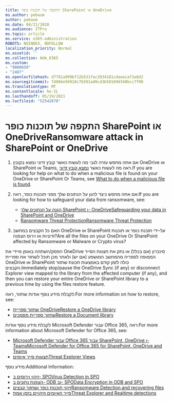 ```yaml
---
title: התקפה של תוכנות כופר SharePoint או OneDrive
ms.author: pebaum
author: pebaum
ms.date: 04/21/2020
ms.audience: ITPro
ms.topic: article
ms.service: o365-administration
ROBOTS: NOINDEX, NOFOLLOW
localization_priority: Normal
ms.assetid: ''
ms.collection: Adm_O365
ms.custom:
- "9000650"
- "2487"
ms.openlocfilehash: d7781a999bf12b531fac3934181cdaeacaf3a8d2
ms.sourcegitcommit: f4866e94918c7b591ad0cd3b58169d340bcc7f00
ms.translationtype: MT
ms.contentlocale: he-IL
ms.lasthandoff: 05/19/2021
ms.locfileid: "52542678"
---
```

# <a name="ransomware-attack-in-sharepoint-or-onedrive"></a><span data-ttu-id="fa0a6-102">התקפה של תוכנות כופר SharePoint או OneDrive</span><span class="sxs-lookup"><span data-stu-id="fa0a6-102">Ransomware attack in SharePoint or OneDrive</span></span>

1.  <span data-ttu-id="fa0a6-103">אם אתה מחפש עזרה לגבי מה לעשות כאשר קובץ זדוני נמצא בקובץ OneDrive או SharePoint או Teams, ראה מה לעשות כאשר [נמצא קובץ זדוני](https://support.office.com/en-ie/article/what-to-do-when-a-malicious-file-is-found-in-sharepoint-online-onedrive-or-microsoft-teams-01e902ad-a903-4e0f-b093-1e1ac0c37ad2).</span><span class="sxs-lookup"><span data-stu-id="fa0a6-103">If you are looking for help on what to do when a malicious file is found on your OneDrive or SharePoint Or Teams, see [What to do when a malicious file is found](https://support.office.com/en-ie/article/what-to-do-when-a-malicious-file-is-found-in-sharepoint-online-onedrive-or-microsoft-teams-01e902ad-a903-4e0f-b093-1e1ac0c37ad2).</span></span>
2. <span data-ttu-id="fa0a6-104">אם אתה מחפש כיצד להגן על הנתונים שלך מפני תוכנות כופר, ראה:</span><span class="sxs-lookup"><span data-stu-id="fa0a6-104">If you are looking for how to safeguard your data from ransomware, see:</span></span>
    - [<span data-ttu-id="fa0a6-105">הגנה על הנתונים שלך SharePoint ו- OneDrive</span><span class="sxs-lookup"><span data-stu-id="fa0a6-105">Safeguarding your data in SharePoint and OneDrive</span></span>](/sharepoint/safeguarding-your-data) 
    - [<span data-ttu-id="fa0a6-106">Ransomware Threat Protection</span><span class="sxs-lookup"><span data-stu-id="fa0a6-106">Ransomware Threat Protection</span></span>](/windows/security/threat-protection/intelligence/ransomware-malware)    

3.  <span data-ttu-id="fa0a6-107">האם כל הקבצים במחשב OneDrive או SharePoint על-ידי תוכנת כופר או תוכנות זדוניות או וירוס הצפנה?</span><span class="sxs-lookup"><span data-stu-id="fa0a6-107">Are all the files on your OneDrive Or SharePoint affected by Ransomware or Malware or Crypto virus?</span></span> 

<span data-ttu-id="fa0a6-108">הפסק/השתהה באופן מיידי את OneDrive סינכרון (אם בכלל) או נתק את תצוגת הסייר הממופה לספריה מהמחשב המושפע (אם יש) ולאחר מכן תוכל לשחזר את ספריית OneDrive או SharePoint כולה לזמן קודם באמצעות תכונת שחזור הקבצים.</span><span class="sxs-lookup"><span data-stu-id="fa0a6-108">Immediately stop/pause the OneDrive Sync (if any) or disconnect Explorer view mapped to the library from the affected computer (if any), and then you can restore your entire OneDrive or SharePoint library to a previous time by using the files restore feature.</span></span> 

<span data-ttu-id="fa0a6-109">לקבלת מידע נוסף אודות שחזור, ראה:</span><span class="sxs-lookup"><span data-stu-id="fa0a6-109">For more information on how to restore, see:</span></span>

- [<span data-ttu-id="fa0a6-110">שחזור ספריית OneDrive</span><span class="sxs-lookup"><span data-stu-id="fa0a6-110">Restore a OneDrive library</span></span>](https://support.office.com/article/restore-your-onedrive-fa231298-759d-41cf-bcd0-25ac53eb8a150)
- [<span data-ttu-id="fa0a6-111">שחזור ספריית מסמכים</span><span class="sxs-lookup"><span data-stu-id="fa0a6-111">Restore a Document library</span></span>](https://support.office.com/article/restore-a-document-library-317791c3-8bd0-4dfd-8254-3ca90883d39a)

<span data-ttu-id="fa0a6-112">לקבלת מידע נוסף אודות Microsoft Defender עבור Office 365, ראה:</span><span class="sxs-lookup"><span data-stu-id="fa0a6-112">For more information about Microsoft Defender for Office 365, see:</span></span>
- [<span data-ttu-id="fa0a6-113">Microsoft Defender עבור Office 365 עבור SharePoint, OneDrive ו- Teams</span><span class="sxs-lookup"><span data-stu-id="fa0a6-113">Microsoft Defender for Office 365 for SharePoint, OneDrive and Teams</span></span>](/microsoft-365/security/office-365-security/atp-for-spo-odb-and-teams)
- [<span data-ttu-id="fa0a6-114">תצוגות סייר איומים</span><span class="sxs-lookup"><span data-stu-id="fa0a6-114">Threat Explorer Views</span></span>](/microsoft-365/security/office-365-security/threat-explorer-views)

<span data-ttu-id="fa0a6-115">מידע נוסף:</span><span class="sxs-lookup"><span data-stu-id="fa0a6-115">Additional Information:</span></span>

- [<span data-ttu-id="fa0a6-116">זיהוי וירוסים ב- SPO</span><span class="sxs-lookup"><span data-stu-id="fa0a6-116">Virus Detection in SPO</span></span>](/microsoft-365/security/office-365-security/virus-detection-in-spo)</br>
- [<span data-ttu-id="fa0a6-117">הצפנת נתונים ב- ODB וב- SPO</span><span class="sxs-lookup"><span data-stu-id="fa0a6-117">Data Encryption in ODB and SPO</span></span>](/microsoft-365/compliance/data-encryption-in-odb-and-spo)</br>
- [<span data-ttu-id="fa0a6-118">זיהוי תוכנות כופר ושחזור קבצים</span><span class="sxs-lookup"><span data-stu-id="fa0a6-118">Ransomware Detection and recovering files</span></span>](https://support.office.com/article/Ransomware-detection-and-recovering-your-files-0d90ec50-6bfd-40f4-acc7-b8c12c73637f)</br>
- [<span data-ttu-id="fa0a6-119">סייר האיומים וזיהויים בזמן אמת</span><span class="sxs-lookup"><span data-stu-id="fa0a6-119">Threat Explorer and Realtime detections</span></span>](/microsoft-365/security/office-365-security/threat-explorer-views)